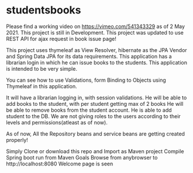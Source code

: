 # studentsbooks
Please find a working video on https://vimeo.com/541343329 as of 2 May 2021. This project is still in Development. This project was updated to use REST API for ajax request in book issue page! 


This project uses thymeleaf as View Resolver, hibernate as the JPA Vendor and Spring Data JPA for its data requirements. This application has a librarian login in which he can
issue books to the students. This application is intended to be very simple.

You can see how to use Validations, form Binding to Objects using Thymeleaf in this application.

It will have a librarian logging in, with session validations.
He will be able to add books to the student, with per student getting max of 2 books
He will be able to remove books from the student account.
He is able to add student to the DB.
We are not giving roles to the users according to their levels and permissions(atleast as of now).


As of now, All the Repository beans and service beans are getting created properly!

Simply Clone or download this repo and 
Import as Maven project
Compile
Spring boot run from Maven Goals
Browse from anybrowser to http://localhost:8080
Welcome page is seen
